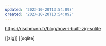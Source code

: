 ```yaml
---
updated: '2023-10-20T13:54:09Z'
created: '2023-10-20T13:54:09Z'
---
```

https://rischmann.fr/blog/how-i-built-zig-sqlite

[[zig]] [[sqlite]]